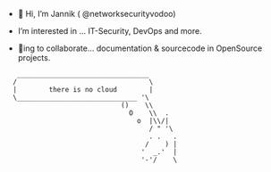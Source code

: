 
- 👋 Hi, I’m Jannik ( @networksecurityvodoo)

- I’m interested in ... IT-Security, DevOps and more.

- 👀ing to collaborate... documentation & sourcecode in OpenSource projects.


```text
   _________________________________
  /                                 \
  |        there is no cloud        |
  \______________________________ '\
                             ()    \\
                               O    \\  .
                                 o  |\\/|
                                    / " '\
                                    . .   .
                                   /    ) |
                                  '  _.'  |
                                  '-'/    \
```                                  






<!---
- 📫 How to reach me ...


![](https://img.shields.io/badge/Microsoft%20Azure-User-blue)
![](https://img.shields.io/badge/Keycloak-User-green)
![](https://img.shields.io/badge/Ansible-User-green)
![](https://img.shields.io/badge/Grafana-User-green)

networksecurityvodoo/networksecurityvodoo is a ✨ special ✨ repository because its `README.md` (this file) appears on your GitHub profile.
You can click the Preview link to take a look at your changes.
--->

